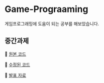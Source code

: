# Game-Prograaming
게임프로그래밍에 도움이 되는 공부를 해보았습니다.







## 중간과제
🙌 [원본 코드](https://github.com/GGallangE/Game-Prograaming/blob/main/1012/%EC%B2%AD%EA%B8%B0%EB%B0%B1%EA%B8%B0%20%EA%B2%8C%EC%9E%84)

🙌 [수정된 코드](https://github.com/GGallangE/Game-Prograaming/blob/main/1012/test.cpp)

🙌 [발표 자료](https://nbviewer.org/github/jmlee119/GameProgramming/blob/main/%EC%A4%91%EA%B0%84%EA%B3%BC%EC%A0%9C/%EA%B2%9C%ED%94%84%EA%B3%BC%EC%A0%9C.pdf)
